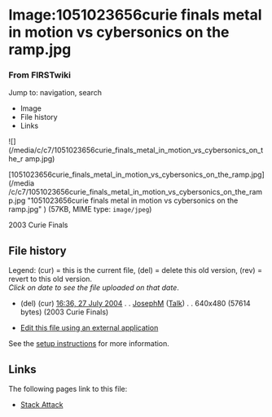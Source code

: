 

# Image:1051023656curie finals metal in motion vs cybersonics on the ramp.jpg

### From FIRSTwiki

Jump to: navigation, search

  * Image
  * File history
  * Links

![](/media/c/c7/1051023656curie_finals_metal_in_motion_vs_cybersonics_on_the_r
amp.jpg)

[1051023656curie_finals_metal_in_motion_vs_cybersonics_on_the_ramp.jpg](/media
/c/c7/1051023656curie_finals_metal_in_motion_vs_cybersonics_on_the_ramp.jpg
"1051023656curie finals metal in motion vs cybersonics on the ramp.jpg" )
(57KB, MIME type: `image/jpeg`)

2003 Curie Finals

## File history

Legend: (cur) = this is the current file, (del) = delete this old version,
(rev) = revert to this old version.  
_Click on date to see the file uploaded on that date_.

  * (del) (cur) [16:36, 27 July 2004](/media/c/c7/1051023656curie_finals_metal_in_motion_vs_cybersonics_on_the_ramp.jpg "/media/c/c7/1051023656curie finals metal in motion vs cybersonics on the ramp.jpg" ) . . [JosephM](/index.php/User:JosephM "User:JosephM" ) ([Talk](/index.php/User_talk:JosephM "User talk:JosephM" )) . . 640x480 (57614 bytes) (2003 Curie Finals)
  

  * [Edit this file using an external application](/index.php?title=Image:1051023656curie_finals_metal_in_motion_vs_cybersonics_on_the_ramp.jpg&action=edit&externaledit=true&mode=file "Image:1051023656curie finals metal in motion vs cybersonics on the ramp.jpg" )

See the [setup
instructions](http://meta.wikimedia.org/wiki/Help:External_editors
"http://meta.wikimedia.org/wiki/Help:External_editors" ) for more information.

## Links

The following pages link to this file:

  * [Stack Attack](/index.php/Stack_Attack "Stack Attack" )

